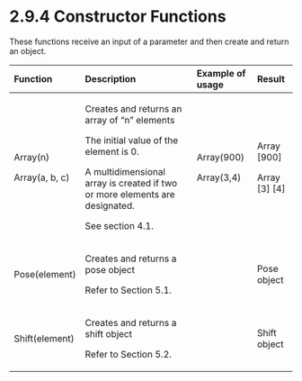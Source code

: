 # 2.9.4 Constructor Functions

These functions receive an input of a parameter and then create and return an object.

<table>
  <thead>
    <tr>
      <th style="text-align:left">Function</th>
      <th style="text-align:left">Description</th>
      <th style="text-align:left">Example of usage</th>
      <th style="text-align:left">Result</th>
    </tr>
  </thead>
  <tbody>
    <tr>
      <td style="text-align:left">
        <p>Array(n)</p>
        <p>Array(a, b, c)</p>
      </td>
      <td style="text-align:left">
        <p>Creates and returns an array of &#x201C;n&#x201D; elements</p>
        <p>The initial value of the element is 0.</p>
        <p>A multidimensional array is created if two or more elements are designated.</p>
        <p>See section 4.1.</p>
      </td>
      <td style="text-align:left">
        <p>Array(900)</p>
        <p>Array(3,4)</p>
      </td>
      <td style="text-align:left">
        <p>Array [900]</p>
        <p>Array [3] [4]</p>
      </td>
    </tr>
    <tr>
      <td style="text-align:left">Pose(element)</td>
      <td style="text-align:left">
        <p>Creates and returns a pose object</p>
        <p>Refer to Section 5.1.</p>
      </td>
      <td style="text-align:left"></td>
      <td style="text-align:left">Pose object</td>
    </tr>
    <tr>
      <td style="text-align:left">Shift(element)</td>
      <td style="text-align:left">
        <p>Creates and returns a shift object</p>
        <p>Refer to Section 5.2.</p>
      </td>
      <td style="text-align:left"></td>
      <td style="text-align:left">Shift object</td>
    </tr>
  </tbody>
</table>



